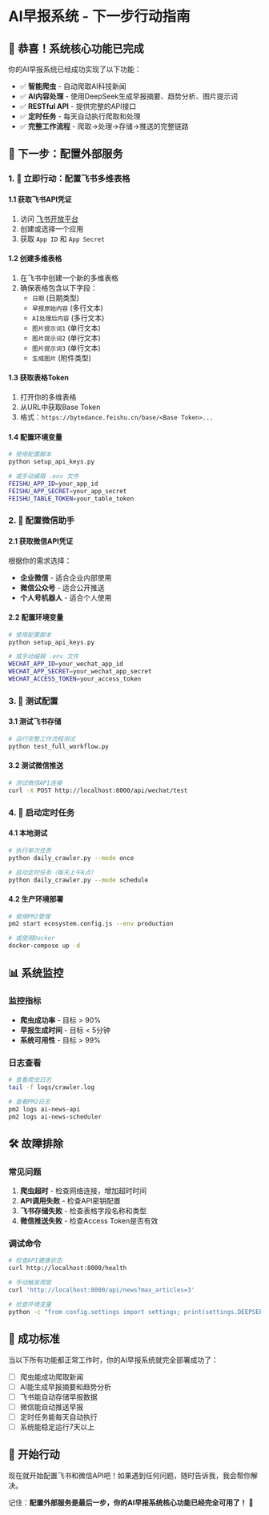 # AI早报系统 - 下一步行动指南

## 🎉 恭喜！系统核心功能已完成

你的AI早报系统已经成功实现了以下功能：
- ✅ **智能爬虫** - 自动爬取AI科技新闻
- ✅ **AI内容处理** - 使用DeepSeek生成早报摘要、趋势分析、图片提示词
- ✅ **RESTful API** - 提供完整的API接口
- ✅ **定时任务** - 每天自动执行爬取和处理
- ✅ **完整工作流程** - 爬取→处理→存储→推送的完整链路

## 🎯 下一步：配置外部服务

### 1. 🚀 立即行动：配置飞书多维表格

#### 1.1 获取飞书API凭证
1. 访问 [飞书开放平台](https://open.feishu.cn/)
2. 创建或选择一个应用
3. 获取 `App ID` 和 `App Secret`

#### 1.2 创建多维表格
1. 在飞书中创建一个新的多维表格
2. 确保表格包含以下字段：
   - `日期` (日期类型)
   - `早报原始内容` (多行文本)
   - `AI处理后内容` (多行文本)
   - `图片提示词1` (单行文本)
   - `图片提示词2` (单行文本)
   - `图片提示词3` (单行文本)
   - `生成图片` (附件类型)

#### 1.3 获取表格Token
1. 打开你的多维表格
2. 从URL中获取Base Token
3. 格式：`https://bytedance.feishu.cn/base/<Base Token>...`

#### 1.4 配置环境变量
```bash
# 使用配置脚本
python setup_api_keys.py

# 或手动编辑 .env 文件
FEISHU_APP_ID=your_app_id
FEISHU_APP_SECRET=your_app_secret
FEISHU_TABLE_TOKEN=your_table_token
```

### 2. 💬 配置微信助手

#### 2.1 获取微信API凭证
根据你的需求选择：
- **企业微信** - 适合企业内部使用
- **微信公众号** - 适合公开推送
- **个人号机器人** - 适合个人使用

#### 2.2 配置环境变量
```bash
# 使用配置脚本
python setup_api_keys.py

# 或手动编辑 .env 文件
WECHAT_APP_ID=your_wechat_app_id
WECHAT_APP_SECRET=your_wechat_app_secret
WECHAT_ACCESS_TOKEN=your_access_token
```

### 3. 🧪 测试配置

#### 3.1 测试飞书存储
```bash
# 运行完整工作流程测试
python test_full_workflow.py
```

#### 3.2 测试微信推送
```bash
# 测试微信API连接
curl -X POST http://localhost:8000/api/wechat/test
```

### 4. 🚀 启动定时任务

#### 4.1 本地测试
```bash
# 执行单次任务
python daily_crawler.py --mode once

# 启动定时任务（每天上午8点）
python daily_crawler.py --mode schedule
```

#### 4.2 生产环境部署
```bash
# 使用PM2管理
pm2 start ecosystem.config.js --env production

# 或使用Docker
docker-compose up -d
```

## 📊 系统监控

### 监控指标
- **爬虫成功率** - 目标 > 90%
- **早报生成时间** - 目标 < 5分钟
- **系统可用性** - 目标 > 99%

### 日志查看
```bash
# 查看爬虫日志
tail -f logs/crawler.log

# 查看PM2日志
pm2 logs ai-news-api
pm2 logs ai-news-scheduler
```

## 🛠️ 故障排除

### 常见问题
1. **爬虫超时** - 检查网络连接，增加超时时间
2. **API调用失败** - 检查API密钥配置
3. **飞书存储失败** - 检查表格字段名称和类型
4. **微信推送失败** - 检查Access Token是否有效

### 调试命令
```bash
# 检查API健康状态
curl http://localhost:8000/health

# 手动触发爬取
curl 'http://localhost:8000/api/news?max_articles=3'

# 检查环境变量
python -c "from config.settings import settings; print(settings.DEEPSEEK_API_KEY[:10] + '...')"
```

## 🎯 成功标准

当以下所有功能都正常工作时，你的AI早报系统就完全部署成功了：

- [ ] 爬虫能成功爬取新闻
- [ ] AI能生成早报摘要和趋势分析
- [ ] 飞书能自动存储早报数据
- [ ] 微信能自动推送早报
- [ ] 定时任务能每天自动执行
- [ ] 系统能稳定运行7天以上

## 🚀 开始行动

现在就开始配置飞书和微信API吧！如果遇到任何问题，随时告诉我，我会帮你解决。

记住：**配置外部服务是最后一步，你的AI早报系统核心功能已经完全可用了！** 🎉
